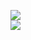 [![](https://img.shields.io/badge/Made%20With-Github%20Spray-lightgrey.svg?style=for-the-badge&logo=github)](https://github.com/Annihil/github-spray#4387)  
[![](https://i.imgur.com/2DrTn0Z.gif)](https://github.com/Annihil/github-spray)